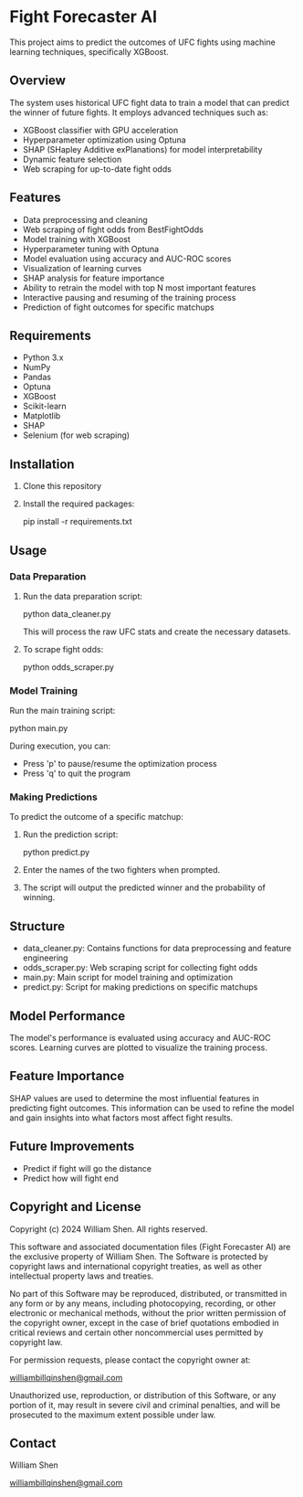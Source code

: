 # Fight Forecaster AI

This project aims to predict the outcomes of UFC fights using machine learning techniques, specifically XGBoost.

## Overview

The system uses historical UFC fight data to train a model that can predict the winner of future fights. It employs advanced techniques such as:

- XGBoost classifier with GPU acceleration
- Hyperparameter optimization using Optuna
- SHAP (SHapley Additive exPlanations) for model interpretability
- Dynamic feature selection
- Web scraping for up-to-date fight odds

## Features

- Data preprocessing and cleaning
- Web scraping of fight odds from BestFightOdds
- Model training with XGBoost
- Hyperparameter tuning with Optuna
- Model evaluation using accuracy and AUC-ROC scores
- Visualization of learning curves
- SHAP analysis for feature importance
- Ability to retrain the model with top N most important features
- Interactive pausing and resuming of the training process
- Prediction of fight outcomes for specific matchups

## Requirements

- Python 3.x
- NumPy
- Pandas
- Optuna
- XGBoost
- Scikit-learn
- Matplotlib
- SHAP
- Selenium (for web scraping)

## Installation

1. Clone this repository
2. Install the required packages:
   
   pip install -r requirements.txt
   

## Usage

### Data Preparation

1. Run the data preparation script:
   
   python data_cleaner.py
   
   This will process the raw UFC stats and create the necessary datasets.

2. To scrape fight odds:
   
   python odds_scraper.py
   

### Model Training

Run the main training script:

python main.py

During execution, you can:
- Press 'p' to pause/resume the optimization process
- Press 'q' to quit the program

### Making Predictions

To predict the outcome of a specific matchup:

1. Run the prediction script:
   
   python predict.py
   

2. Enter the names of the two fighters when prompted.

3. The script will output the predicted winner and the probability of winning.

## Structure

- data_cleaner.py: Contains functions for data preprocessing and feature engineering
- odds_scraper.py: Web scraping script for collecting fight odds
- main.py: Main script for model training and optimization
- predict.py: Script for making predictions on specific matchups

## Model Performance

The model's performance is evaluated using accuracy and AUC-ROC scores. Learning curves are plotted to visualize the training process.

## Feature Importance

SHAP values are used to determine the most influential features in predicting fight outcomes. This information can be used to refine the model and gain insights into what factors most affect fight results.

## Future Improvements

- Predict if fight will go the distance
- Predict how will fight end

## Copyright and License

Copyright (c) 2024 William Shen. All rights reserved.

This software and associated documentation files (Fight Forecaster AI) are the exclusive property of William Shen. The Software is protected by copyright laws and international copyright treaties, as well as other intellectual property laws and treaties.

No part of this Software may be reproduced, distributed, or transmitted in any form or by any means, including photocopying, recording, or other electronic or mechanical methods, without the prior written permission of the copyright owner, except in the case of brief quotations embodied in critical reviews and certain other noncommercial uses permitted by copyright law.

For permission requests, please contact the copyright owner at:

williambillqinshen@gmail.com

Unauthorized use, reproduction, or distribution of this Software, or any portion of it, may result in severe civil and criminal penalties, and will be prosecuted to the maximum extent possible under law.

## Contact

William Shen

williambillqinshen@gmail.com
